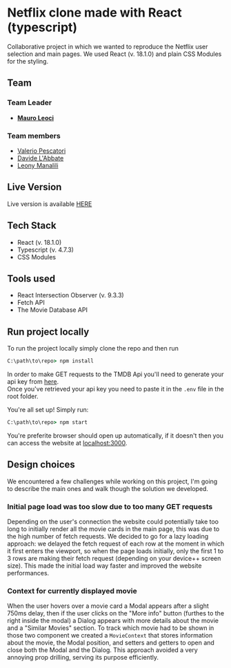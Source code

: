 # Netflix clone made with React (typescript)

Collaborative project in which we wanted to reproduce the Netflix user selection and main pages.
We used React (v. 18.1.0) and plain CSS Modules for the styling.

## Team

### Team Leader

- **[Mauro Leoci](cibe)**

### Team members

- [Valerio Pescatori](vale)
- [Davide L'Abbate](god-davide)
- [Leony Manalili](leony)

## Live Version

Live version is available [HERE](godflex)

## Tech Stack

- React (v. 18.1.0)
- Typescript (v. 4.7.3)
- CSS Modules

## Tools used

- React Intersection Observer (v. 9.3.3)
- Fetch API
- The Movie Database API

## Run project locally

To run the project locally simply clone the repo and then run

```bat
C:\path\to\repo> npm install
```

In order to make GET requests to the TMDB Api you'll need to generate your api key from [here](tmdb-api).<br>
Once you've retrieved your api key you need to paste it in the `.env` file in the root folder.

You're all set up! Simply run:

```bat
C:\path\to\repo> npm start
```

You're preferite browser should open up automatically, if it doesn't then you can access the website at [localhost:3000](http://localhost:3000).

## Design choices

We encountered a few challenges while working on this project, I'm going to describe the main ones and walk though the solution we developed.

### Initial page load was too slow due to too many GET requests

Depending on the user's connection the website could potentially take too long to initially render all the movie cards in the main page, this was due to the high number of fetch requests.
We decided to go for a lazy loading approach: we delayed the fetch request of each row at the moment in which it first enters the viewport, so when the page loads initially, only the first 1 to 3 rows are making their fetch request (depending on your device++ screen size). This made the initial load way faster and improved the website performances.

### Context for currently displayed movie

When the user hovers over a movie card a Modal appears after a slight 750ms delay, then if the user clicks on the "More info" button (furthes to the right inside the modal) a Dialog appears with more details about the movie and a "Similar Movies" section.
To track which movie had to be shown in those two component we created a `MovieContext` that stores information about the movie, the Modal position, and setters and getters to open and close both the Modal and the Dialog.
This approach avoided a very annoying prop drilling, serving its purpose efficiently.

[//]: # "Reference links for the body"
[godflex]: https://godflex.pages.dev
[cibe]: https://github.com/xcibe95x/
[god-davide]: https://github.com/DavideLAbbate/
[leony]: https://github.com/LeonyMalasanManalili/
[tmdb-api]: https://www.themoviedb.org/documentation/api

